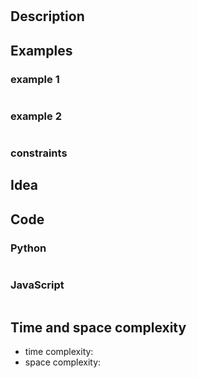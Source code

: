 #

## Description

## Examples
### example 1
```

```

### example 2
```

```

### constraints

## Idea

## Code
### Python
```

```

### JavaScript
```

```

## Time and space complexity
- time complexity:
- space complexity: